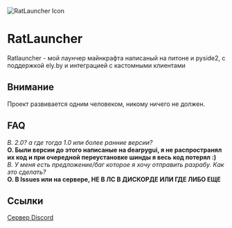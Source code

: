 <img align=center alt="RatLauncher Icon" src="dependences/icon.ico">

# RatLauncher
Ratlauncher - мой лаунчер майнкрафта написаный на питоне и pyside2, с поддержкой ely.by и интеграцией с кастомными клиентами
## Внимание
Проект развивается одним человеком, никому ничего не должен.
## FAQ
*В. 2.0? а где тогда 1.0 или более ранние версии?*<br>
**О. Были версии до этого написаные на dearpygui, я не распространял их код и при очередной переустановке шинды я весь код потерял :)**<br>
*В. У меня есть предложение/баг которое я хочу отправить разрабу. Как это сделать?*<br>
**О. В Issues или на сервере, НЕ В ЛС В ДИСКОРДЕ ИЛИ ГДЕ ЛИБО ЕЩЕ**<br>

## Ссылки
[Сервер Discord](https://discord.gg/zFAVZDCh3F)
